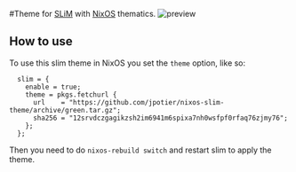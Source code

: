 #Theme for [SLiM](http://slim.berlios.de/) with [NixOS](http://nixos.org/) thematics.
![preview](https://github.com/jagajaga/nixos-slim-theme/raw/master/preview.png)

## How to use

To use this slim theme in NixOS you set the `theme` option, like so:

```
  slim = {
    enable = true;
    theme = pkgs.fetchurl {
      url    = "https://github.com/jpotier/nixos-slim-theme/archive/green.tar.gz";
      sha256 = "12srvdczgagikzsh2im6941m6spixa7nh0wsfpf0rfaq76zjmy76";
    };
  };
```

Then you need to do `nixos-rebuild switch` and restart slim to apply the theme.
